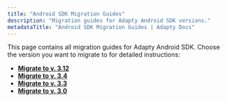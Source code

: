 ```yaml
---
title: "Android SDK Migration Guides"
description: "Migration guides for Adapty Android SDK versions."
metadataTitle: "Android SDK Migration Guides | Adapty Docs"
---
```


This page contains all migration guides for Adapty Android SDK. Choose the version you want to migrate to for detailed instructions:

- **[Migrate to v. 3.12](migration-to-android-312)**
- **[Migrate to v. 3.4](migration-to-android-sdk-34)** 
- **[Migrate to v. 3.3](migration-to-android330)** 
- **[Migrate to v. 3.0](migration-to-android-sdk-v3)** 

